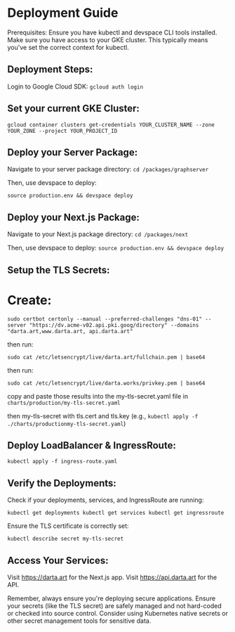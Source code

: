 # Deployment Guide
Prerequisites:
Ensure you have kubectl and devspace CLI tools installed.
Make sure you have access to your GKE cluster. This typically means you've set the correct context for kubectl.

## Deployment Steps:
Login to Google Cloud SDK:
`gcloud auth login`

## Set your current GKE Cluster:

`gcloud container clusters get-credentials YOUR_CLUSTER_NAME --zone YOUR_ZONE --project YOUR_PROJECT_ID` 

## Deploy your Server Package:

Navigate to your server package directory:
`cd /packages/graphserver`

Then, use devspace to deploy:

`source production.env && devspace deploy`

## Deploy your Next.js Package:

Navigate to your Next.js package directory:
`cd /packages/next`

Then, use devspace to deploy:
`source production.env && devspace deploy`

## Setup the TLS Secrets:

# Create: 
`sudo certbot certonly --manual --preferred-challenges "dns-01" --server "https://dv.acme-v02.api.pki.goog/directory" --domains "darta.art,www.darta.art, api.darta.art"`

then run: 

`sudo cat /etc/letsencrypt/live/darta.art/fullchain.pem | base64`

then run:

`sudo cat /etc/letsencrypt/live/darta.works/privkey.pem | base64`

copy and paste those results into the my-tls-secret.yaml file in `charts/production/my-tls-secret.yaml`

then my-tls-secret with tls.cert and tls.key (e.g., `kubectl apply -f ./charts/productionmy-tls-secret.yaml`)

## Deploy LoadBalancer & IngressRoute:

`kubectl apply -f ingress-route.yaml`

## Verify the Deployments:

Check if your deployments, services, and IngressRoute are running:

`kubectl get deployments kubectl get services kubectl get ingressroute`

Ensure the TLS certificate is correctly set:

`kubectl describe secret my-tls-secret`

## Access Your Services:

Visit https://darta.art for the Next.js app.
Visit https://api.darta.art for the API.


Remember, always ensure you're deploying secure applications. Ensure your secrets (like the TLS secret) are safely managed and not hard-coded or checked into source control. Consider using Kubernetes native secrets or other secret management tools for sensitive data.